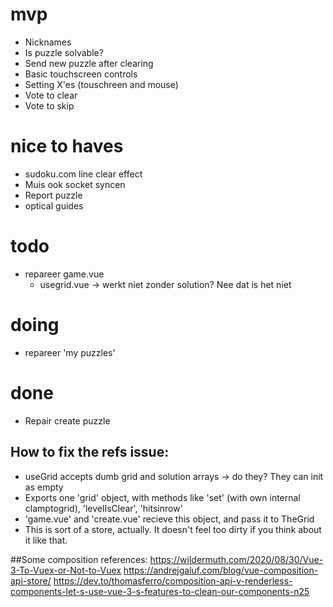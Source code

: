 # mvp
- Nicknames
- Is puzzle solvable?
- Send new puzzle after clearing
- Basic touchscreen controls
- Setting X'es (touschreen and mouse)
- Vote to clear
- Vote to skip

# nice to haves
- sudoku.com line clear effect
- Muis ook socket syncen
- Report puzzle
- optical guides

# todo
- repareer game.vue
  - usegrid.vue -> werkt niet zonder solution? Nee dat is het niet

# doing
- repareer 'my puzzles'


# done
- Repair create puzzle



## How to fix the refs issue:

- useGrid accepts dumb grid and solution arrays -> do they? They can init as empty
- Exports one 'grid' object, with methods like 'set' (with own internal clamptogrid), 'levelIsClear', 'hitsinrow'
- 'game.vue' and 'create.vue' recieve this object, and pass it to TheGrid
- This is sort of a store, actually. It doesn't feel too dirty if you think about it like that.


##Some composition references: 
https://wildermuth.com/2020/08/30/Vue-3-To-Vuex-or-Not-to-Vuex
https://andrejgaluf.com/blog/vue-composition-api-store/
https://dev.to/thomasferro/composition-api-v-renderless-components-let-s-use-vue-3-s-features-to-clean-our-components-n25